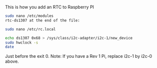 This is how you add an RTC to Raspberry PI

```bash
sudo nano /etc/modules 
rtc-ds1307 at the end of the file:

sudo nano /etc/rc.local

echo ds1307 0x68 > /sys/class/i2c-adapter/i2c-1/new_device
sudo hwclock -s
date
```
Just before the exit 0. Note: If you have a Rev 1 Pi, replace i2c-1 by i2c-0 above.
